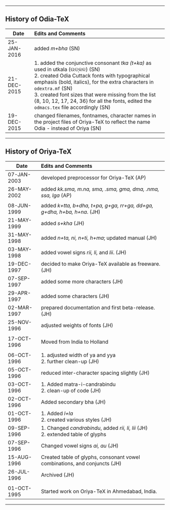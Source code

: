 --------------------------------
History of Odia-TeX
--------------------------------
|  Date        |   Edits and Comments               |
|---           |:---                                |
|  25-JAN-2016 | added *m+bha* (SN)                 |
|  21-DEC-2015 |  1. added the conjunctive consonant *tka (t+ka)* as used in utkala (ଉତ୍କଳ) (SN)<br /> 2. created Odia Cuttack fonts with typographical emphasis (bold, italics), for the extra characters in <code>odextra.mf</code> (SN)  <br /> 3. created font sizes that were missing from the list {8, 10, 12, 17, 24, 36} for all the fonts, edited the <code>odmacs.tex</code> file accordingly (SN)|
|  19-DEC-2015 |  changed filenames, fontnames, character names in the project files of Oriya-TeX to reflect the name Odia - instead of Oriya (SN) |

---------------------------------
History of Oriya-TeX
---------------------------------
|  Date        |   Edits  and Comments              |
|-----         |:------                             |
| 07-JAN-2003  | developed preprocessor for Oriya-TeX (AP) |
| 26-MAY-2002  | added *kk.sma, m.na, sma, .sma, gma, dma, .nma, ssa, lga* (AP) |
|              |                                    |
|  08-JUN-1999 | added *k+tta, b+dha, t+pa, g+ga, rr+ga, dd+ga, g+dha, h+ba, h+na*. (JH) |
|  21-MAY-1999 | added *s+kha* (JH) |
|  31-MAY-1998 | added *n+ta, ni, n+ti, h+ma*; updated manual (JH) |
|  03-MAY-1998 | added vowel signs *rii, li,* and *lii*. (JH) |
|  19-DEC-1997 | decided to make Oriya-TeX available as freeware. (JH) |
|  07-SEP-1997 | added some more characters (JH) |
|  29-APR-1997 | added some characters (JH) |
|  02-MAR-1997 | prepared documentation and first beta-release. (JH) |
|  25-NOV-1996 | adjusted weights of fonts (JH) |
|              |                                |
|  17-OCT-1996 | Moved from India to Holland |
|              |                             |  
|  06-OCT-1996 | 1. adjusted width of ya and yya <br /> 2. further clean-up (JH) |
|  05-OCT-1996 | reduced inter-character spacing slightly (JH) |
|  03-OCT-1996 | 1. Added matra-i-candrabindu <br /> 2. clean-up of code (JH) |
|  02-OCT-1996 | Added secondary bha (JH) |
|  01-OCT-1996 | 1. Added *l+la* <br /> 2. created various styles (JH) |
|  09-SEP-1996 | 1. Changed *candrabindu*, added *rii, li, lii* (JH) <br /> 2. extended table of glyphs |
|  07-SEP-1996 | Changed vowel signs *ai, au* (JH) |
|  15-AUG-1996 | Created table of glyphs, consonant vowel combinations, and conjuncts (JH) |
|  26-JUL-1996 | Archived (JH) |
|              |                       |
|  01-OCT-1995 | Started work on Oriya-TeX in Ahmedabad, India. |
---
